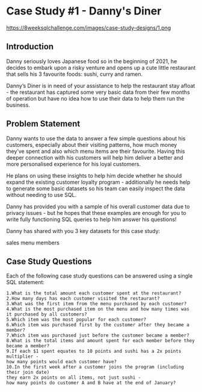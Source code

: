 
# Case Study #1 - Danny's Diner
https://8weeksqlchallenge.com/images/case-study-designs/1.png


## Introduction

Danny seriously loves Japanese food so in the beginning of 2021, he decides to embark upon a risky venture and opens up a cute little restaurant that sells his 3 favourite foods: sushi, curry and ramen.

Danny’s Diner is in need of your assistance to help the restaurant stay afloat - the restaurant has captured some very basic data from their few months of operation but have no idea how to use their data to help them run the business.
## Problem Statement

Danny wants to use the data to answer a few simple questions about his customers, especially about their visiting patterns, how much money they’ve spent and also which menu items are their favourite. Having this deeper connection with his customers will help him deliver a better and more personalised experience for his loyal customers.

He plans on using these insights to help him decide whether he should expand the existing customer loyalty program - additionally he needs help to generate some basic datasets so his team can easily inspect the data without needing to use SQL.

Danny has provided you with a sample of his overall customer data due to privacy issues - but he hopes that these examples are enough for you to write fully functioning SQL queries to help him answer his questions!

Danny has shared with you 3 key datasets for this case study:

sales
menu
members
## Case Study Questions

Each of the following case study questions can be answered using a single SQL statement:

    1.What is the total amount each customer spent at the restaurant?
    2.How many days has each customer visited the restaurant?
    3.What was the first item from the menu purchased by each customer?
    4.What is the most purchased item on the menu and how many times was it purchased by all customers?
    5.Which item was the most popular for each customer?
    6.Which item was purchased first by the customer after they became a member?
    7.Which item was purchased just before the customer became a member?
    8.What is the total items and amount spent for each member before they became a member?
    9.If each $1 spent equates to 10 points and sushi has a 2x points multiplier -
    how many points would each customer have?
    10.In the first week after a customer joins the program (including their join date) 
    they earn 2x points on all items, not just sushi - 
    how many points do customer A and B have at the end of January?
